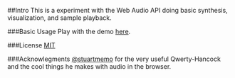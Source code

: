 
##Intro
This is a experiment with the Web Audio API doing basic synthesis, visualization, and sample playback.

###Basic Usage
Play with the demo [here](http://10000highfives.github.io/dollars-n-synth "demo").

###License
[MIT](http://opensource.org/licenses/mit-license.php "MIT license")

###Acknowlegments
[@stuartmemo](http://www.github.com/stuartmemo) for the very useful Qwerty-Hancock and the cool things he makes with audio in the browser.

